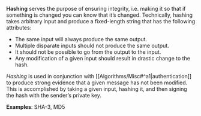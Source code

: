 **Hashing** serves the purpose of ensuring integrity, i.e. making it so that if something is changed you can know that it’s changed. Technically, hashing takes arbitrary input and produce a fixed-length string that has the following attributes:
- The same input will always produce the same output.
- Multiple disparate inputs should not produce the same output.
- It should not be possible to go from the output to the input.
- Any modification of a given input should result in drastic change to the hash.

*Hashing* is used in conjunction with [[Algorithms/Misc#^a1|authentication]] to produce strong evidence that a given message has not been modified. This is accomplished by taking a given input, hashing it, and then signing the hash with the sender’s private key.

**Examples**: SHA-3, MD5
